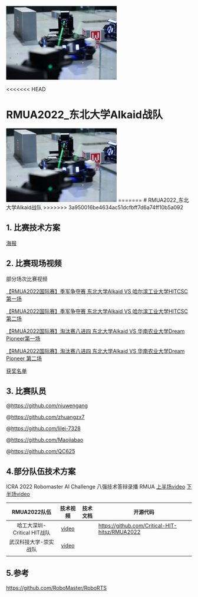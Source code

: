 


<img src="pic.jpeg" width = "300" height = "200"   /> 

<<<<<<< HEAD
# RMUA2022_东北大学Alkaid战队

<img src="pic.jpeg" width = "300" height = "200" /> 
=======
# RMUA2022_东北大学Alkaid战队 
>>>>>>> 3a950016be4634ac51dcfbff7d6a74ff10b5a092

## 1. 比赛技术方案

[海报](./RMUA2022东北大学摇光战队海报.pdf)




## 2. 比赛现场视频

部分场次比赛视频

[【RMUA2022国际赛】季军争夺赛 东北大学Alkaid VS 哈尔滨工业大学HITCSC 第一场](https://www.bilibili.com/video/BV1pA4y1Z7a7/?spm_id_from=333.999.0.0&vd_source=b86740d9f2b244ac781ad5f60dd8e818)

[【RMUA2022国际赛】季军争夺赛 东北大学Alkaid VS 哈尔滨工业大学HITCSC 第二场](https://www.bilibili.com/video/BV1gZ4y1b7Cy/?spm_id_from=333.999.0.0&vd_source=b86740d9f2b244ac781ad5f60dd8e818)

[【RMUA2022国际赛】淘汰赛八进四 东北大学Alkaid VS 华南农业大学Dream Pioneer第一场](https://www.bilibili.com/video/BV1ar4y1s7Dg/?spm_id_from=333.999.0.0&vd_source=b86740d9f2b244ac781ad5f60dd8e818)

[【RMUA2022国际赛】淘汰赛八进四 东北大学Alkaid VS 华南农业大学Dream Pioneer 第二场](https://www.bilibili.com/video/BV1eA4y1Z7RL/?spm_id_from=333.999.0.0&vd_source=b86740d9f2b244ac781ad5f60dd8e818)

[获奖名单](https://www.robomaster.com/zh-CN/resource/pages/announcement/1454)

## 3. 比赛队员

@https://github.com/niuwengang  

@https://github.com/zhuangzx7  

@https://github.com/lilei-7328  

@https://github.com/Maojiabao  

@https://github.com/QC625  


## 4.部分队伍技术方案

ICRA 2022 Robomaster AI Challenge 八强技术答辩录播 RMUA     [上半场video](https://www.bilibili.com/video/BV1rA4y1d7MD/?spm_id_from=333.337.search-card.all.click&vd_source=b86740d9f2b244ac781ad5f60dd8e818)    [下半场video](https://www.bilibili.com/video/BV1eY4y1V7uC/?spm_id_from=333.999.0.0)



| RMUA2022队伍 | 技术视频 | 技术文档 | 开源代码 |
|:--:|:--:|:--:|----|
| 哈工大深圳-Critical HIT战队 | [video](https://www.bilibili.com/video/BV1w24y1S7ej/?spm_id_from=333.337.search-card.all.click) |      | https://github.com/Critical-HIT-hitsz/RMUA2022 |
| 武汉科技大学-崇实战队 | [video](https://www.bilibili.com/video/BV1nr4y1V7UN/?spm_id_from=333.337.search-card.all.click&vd_source=b86740d9f2b244ac781ad5f60dd8e818) |      |      |
|              |      |      |      |

## 5.参考  
https://github.com/RoboMaster/RoboRTS  


